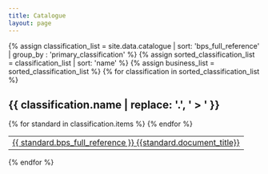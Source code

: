 ```yaml
---
title: Catalogue
layout: page
---
```

{% assign classification_list = site.data.catalogue | sort: 'bps_full_reference' | group_by : 'primary_classification' %}
{% assign sorted_classification_list = classification_list | sort: 'name' %}
{% assign business_list = sorted_classification_list %}
{% for classification in sorted_classification_list %}
## {{ classification.name | replace: '.', ' > ' }}
<table>
{% for standard in classification.items %}
<tr>
<td><a href="standards/{{ standard.bps_part_reference }}.html">{{ standard.bps_full_reference }} {{standard.document_title}}</a></td>
</tr>
{% endfor %}
</table>
{% endfor %}